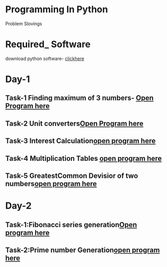 # Programming In Python
 
 Problem Slovings

# Required_ Software
download python software- [clickhere](https://www.python.org/downloads/)

# Day-1

## Task-1 Finding maximum of 3 numbers- [Open Program here](https://github.com/sreevidyachintala/Python-Programs/blob/master/largest.py)

## Task-2 Unit converters[Open Program here](https://github.com/sreevidyachintala/Python-Programs/blob/master/unitconvertor.py)

## Task-3 Interest Calculation[open program here](https://github.com/sreevidyachintala/Python-Programs/blob/master/compound.py)

## Task-4 Multiplication Tables [open program here](https://github.com/sreevidyachintala/Python-Programs/blob/master/multable.py)

## Task-5 GreatestCommon Devisior of two numbers[open program here](https://github.com/sreevidyachintala/Python-Programs/blob/master/gcd.py)


# Day-2

## Task-1:Fibonacci series generation[Open program here](https://github.com/sreevidyachintala/Python-Programs/blob/master/fib.py)

## Task-2:Prime number Generation[open program here](https://github.com/sreevidyachintala/Python-Programs/blob/master/prime.py)
